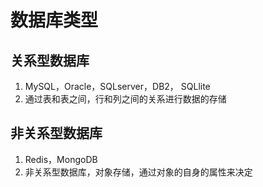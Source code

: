 # 数据库类型



## 关系型数据库

1. MySQL，Oracle，SQLserver，DB2， SQLlite
2. 通过表和表之间，行和列之间的关系进行数据的存储

## 非关系型数据库

1. Redis，MongoDB
2. 非关系型数据库，对象存储，通过对象的自身的属性来决定